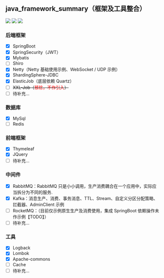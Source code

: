 
## java_framework_summary（框架及工具整合）
[![](https://img.shields.io/badge/Language-Java-blue.svg)](https://github.com/1019509861/java_framework_summary)
[![](https://img.shields.io/badge/Framework-SpringBoot-brightgreen.svg)](https://github.com/1019509861/java_framework_summary)
[![](https://img.shields.io/badge/Database-MySql-blueviolet.svg)](https://github.com/1019509861/java_framework_summary)

### 后端框架
- [x] SpringBoot
- [x] SpringSecurity（JWT）
- [x] Mybatis
- [ ] Shiro
- [x] Netty（Netty 基础使用示例、WebSocket / UDP 示例）
- [x] ShardingSphere-JDBC
- [x] ElasticJob（底层依赖 Quartz）
- [ ] <span style="text-decoration:line-through">XXL-Job（<span style="color:red">移除，不作引入</span>）</span>
- [ ] 待补充...

### 数据库
- [x] MySql
- [ ] Redis

### 前端框架
- [x] Thymeleaf
- [x] JQuery
- [ ] 待补充...

### 中间件
- [x] RabbitMQ：RabbitMQ 只是小小调用，生产消费耦合在一个应用中，实际应当拆分为不同的服务.
- [x] Kafka：消息生产、消费、事务消息、TTL、Stream、自定义分区分配策略、拦截器、AdminClient 示例
- [ ] RocketMQ：（目前仅示例原生生产及消费使用，集成 SpringBoot 依赖操作未作示例【TODO】）
- [ ] 待补充...

### 工具
- [x] Logback
- [x] Lombok
- [x] Apache-commons
- [ ] Cache
- [ ] 待补充...
